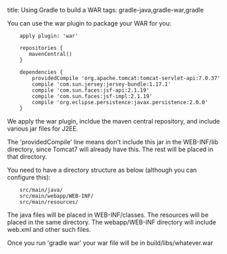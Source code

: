 title: Using Gradle to build a WAR
tags: gradle-java,gradle-war,gradle

You can use the war plugin to package your WAR for you:

		apply plugin: 'war'
		 
		repositories {
		   mavenCentral()
		}

		dependencies {
			providedCompile	'org.apache.tomcat:tomcat-servlet-api:7.0.37'
			compile 'com.sun.jersey:jersey-bundle:1.17.1'
			compile 'com.sun.faces:jsf-api:2.1.19'
			compile 'com.sun.faces:jsf-impl:2.1.19'
			compile 'org.eclipse.persistence:javax.persistence:2.0.0'
		} 

We apply the war plugin, incldue the maven central repository, and include various jar files for J2EE. 

The 'providedCompile' line means don't include this jar in the WEB-INF/lib directory, since Tomcat7 will already have this. The rest will be placed in that directory.

You need to have a directory structure as below (although you can configure this):

		src/main/java/
		src/main/webapp/WEB-INF/
		src/main/resources/

The java files will be placed in WEB-INF/classes. The resources will be placed in the same directory. The webapp/WEB-INF directory will include web.xml and other such files.

Once you run 'gradle war' your war file will be in build/libs/whatever.war
